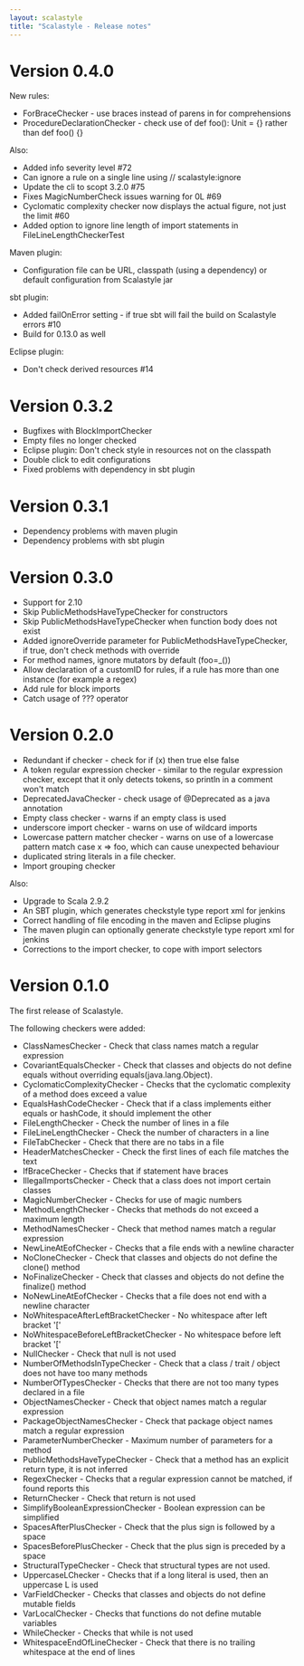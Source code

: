 ```yaml
---
layout: scalastyle
title: "Scalastyle - Release notes"
---
```


Version 0.4.0
=============

New rules:

* ForBraceChecker - use braces instead of parens in for comprehensions
* ProcedureDeclarationChecker - check use of def foo(): Unit = {} rather than def foo() {}

Also:

* Added info severity level #72
* Can ignore a rule on a single line using // scalastyle:ignore
* Update the cli to scopt 3.2.0 #75
* Fixes MagicNumberCheck issues warning for 0L #69
* Cyclomatic complexity checker now displays the actual figure, not just the limit #60
* Added option to ignore line length of import statements in FileLineLengthCheckerTest

Maven plugin:

* Configuration file can be URL, classpath (using a dependency) or default configuration from Scalastyle jar

sbt plugin:

* Added failOnError setting - if true sbt will fail the build on Scalastyle errors #10
* Build for 0.13.0 as well

Eclipse plugin:

* Don't check derived resources #14

Version 0.3.2
=============

* Bugfixes with BlockImportChecker
* Empty files no longer checked
* Eclipse plugin: Don't check style in resources not on the classpath
* Double click to edit configurations
* Fixed problems with dependency in sbt plugin

Version 0.3.1
=============

* Dependency problems with maven plugin
* Dependency problems with sbt plugin

Version 0.3.0
=============

* Support for 2.10
* Skip PublicMethodsHaveTypeChecker for constructors
* Skip PublicMethodsHaveTypeChecker when function body does not exist
* Added ignoreOverride parameter for PublicMethodsHaveTypeChecker, if true, don't check methods with override
* For method names, ignore mutators by default (foo=_())
* Allow declaration of a customID for rules, if a rule has more than one instance (for example a regex)
* Add rule for block imports
* Catch usage of ??? operator

Version 0.2.0
=============

* Redundant if checker - check for if (x) then true else false
* A token regular expression checker - similar to the regular expression checker, except that it only detects tokens, so println in a comment won't match
* DeprecatedJavaChecker - check usage of @Deprecated as a java annotation
* Empty class checker - warns if an empty class is used
* underscore import checker - warns on use of wildcard imports
* Lowercase pattern matcher checker - warns on use of a lowercase pattern match case x => foo, which can cause unexpected behaviour
* duplicated string literals in a file checker.
* Import grouping checker

Also:

* Upgrade to Scala 2.9.2
* An SBT plugin, which generates checkstyle type report xml for jenkins
* Correct handling of file encoding in the maven and Eclipse plugins
* The maven plugin can optionally generate checkstyle type report xml for jenkins
* Corrections to the import checker, to cope with import selectors

Version 0.1.0
=============

The first release of Scalastyle.

The following checkers were added:

* ClassNamesChecker - Check that class names match a regular expression
* CovariantEqualsChecker - Check that classes and objects do not define equals without overriding equals(java.lang.Object).
* CyclomaticComplexityChecker - Checks that the cyclomatic complexity of a method does exceed a value
* EqualsHashCodeChecker - Check that if a class implements either equals or hashCode, it should implement the other
* FileLengthChecker - Check the number of lines in a file
* FileLineLengthChecker - Check the number of characters in a line
* FileTabChecker - Check that there are no tabs in a file
* HeaderMatchesChecker - Check the first lines of each file matches the text
* IfBraceChecker - Checks that if statement have braces
* IllegalImportsChecker - Check that a class does not import certain classes
* MagicNumberChecker - Checks for use of magic numbers
* MethodLengthChecker - Checks that methods do not exceed a maximum length
* MethodNamesChecker - Check that method names match a regular expression
* NewLineAtEofChecker - Checks that a file ends with a newline character
* NoCloneChecker - Check that classes and objects do not define the clone() method
* NoFinalizeChecker - Check that classes and objects do not define the finalize() method
* NoNewLineAtEofChecker - Checks that a file does not end with a newline character
* NoWhitespaceAfterLeftBracketChecker - No whitespace after left bracket '\['
* NoWhitespaceBeforeLeftBracketChecker - No whitespace before left bracket '\['
* NullChecker - Check that null is not used
* NumberOfMethodsInTypeChecker - Check that a class / trait / object does not have too many methods
* NumberOfTypesChecker - Checks that there are not too many types declared in a file
* ObjectNamesChecker - Check that object names match a regular expression
* PackageObjectNamesChecker - Check that package object names match a regular expression
* ParameterNumberChecker - Maximum number of parameters for a method
* PublicMethodsHaveTypeChecker - Check that a method has an explicit return type, it is not inferred
* RegexChecker - Checks that a regular expression cannot be matched, if found reports this
* ReturnChecker - Check that return is not used
* SimplifyBooleanExpressionChecker - Boolean expression can be simplified
* SpacesAfterPlusChecker - Check that the plus sign is followed by a space
* SpacesBeforePlusChecker - Check that the plus sign is preceded by a space
* StructuralTypeChecker - Check that structural types are not used.
* UppercaseLChecker - Checks that if a long literal is used, then an uppercase L is used
* VarFieldChecker - Checks that classes and objects do not define mutable fields
* VarLocalChecker - Checks that functions do not define mutable variables
* WhileChecker - Checks that while is not used
* WhitespaceEndOfLineChecker - Check that there is no trailing whitespace at the end of lines

